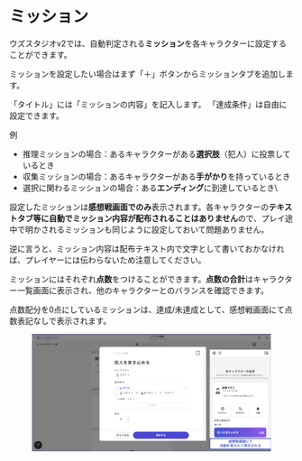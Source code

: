 # ミッション

ウズスタジオv2では、自動判定される**ミッション**を各キャラクターに設定することができます。

ミッションを設定したい場合はまず「＋」ボタンからミッションタブを追加します。

「タイトル」には「ミッションの内容」を記入します。 「達成条件」は自由に設定できます。

例

* 推理ミッションの場合：あるキャラクターがある**選択肢**（犯人）に投票しているとき
* 収集ミッションの場合：あるキャラクターがある**手がかり**を持っているとき
* 選択に関わるミッションの場合：ある**エンディング**に到達しているとき\\

設定したミッションは**感想戦画面でのみ**表示されます。各キャラクターの**テキストタブ等に自動でミッション内容が配布されることはありません**ので、プレイ途中で明かされるミッションも同じように設定しておいて問題ありません。

逆に言うと、ミッション内容は配布テキスト内で文字として書いておかなければ、プレイヤーには伝わらないため注意してください。



ミッションにはそれぞれ**点数**をつけることができます。**点数の合計**はキャラクター一覧画面に表示され、他のキャラクターとのバランスを確認できます。

点数配分を0点にしているミッションは、達成/未達成として、感想戦画面にて点数表記なしで表示されます。

<figure><img src="../../.gitbook/assets/image (170).png" alt=""><figcaption></figcaption></figure>
